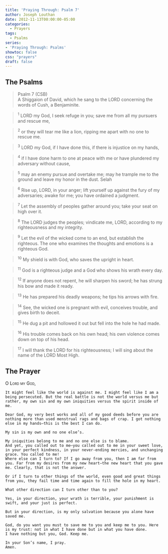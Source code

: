 ```yaml
---
title: 'Praying Through: Psalm 7'
author: Joseph Louthan
date: 2012-11-13T00:00:00-05:00
categories:
  - Prayers
tags:
  - Psalms
series:
- 'Praying Through: Psalms'
showtoc: false
css: "prayers"
draft: false
---
```

## The Psalms

>Psalm 7 (CSB)  
><sup></sup> A Shiggaion of David, which he sang to the LORD concerning the words of Cush, a Benjaminite. 

><sup>1</sup> LORD my God, I seek refuge in you; save me from all my pursuers and rescue me, 

><sup>2</sup> or they will tear me like a lion, ripping me apart with no one to rescue me. 

><sup>3</sup> LORD my God, if I have done this, if there is injustice on my hands, 

><sup>4</sup> if I have done harm to one at peace with me or have plundered my adversary without cause, 

><sup>5</sup> may an enemy pursue and overtake me; may he trample me to the ground and leave my honor in the dust. Selah 

><sup>6</sup> Rise up, LORD, in your anger; lift yourself up against the fury of my adversaries; awake for me; you have ordained a judgment. 

><sup>7</sup> Let the assembly of peoples gather around you; take your seat on high over it. 

><sup>8</sup> The LORD judges the peoples; vindicate me, LORD, according to my righteousness and my integrity. 

><sup>9</sup> Let the evil of the wicked come to an end, but establish the righteous. The one who examines the thoughts and emotions is a righteous God. 

><sup>10</sup> My shield is with God, who saves the upright in heart. 

><sup>11</sup> God is a righteous judge and a God who shows his wrath every day. 

><sup>12</sup> If anyone does not repent, he will sharpen his sword; he has strung his bow and made it ready. 

><sup>13</sup> He has prepared his deadly weapons; he tips his arrows with fire. 

><sup>14</sup> See, the wicked one is pregnant with evil, conceives trouble, and gives birth to deceit. 

><sup>15</sup> He dug a pit and hollowed it out but fell into the hole he had made. 

><sup>16</sup> His trouble comes back on his own head; his own violence comes down on top of his head. 

><sup>17</sup> I will thank the LORD for his righteousness; I will sing about the name of the LORD Most High.

## The Prayer

<div style="font-variant: small-caps;">
  O Lord my God,
</div>

```text
It might feel like the world is against me. I might feel like I am a being persecuted. But the real battle is not the world versus me but rather, my own sin and my own iniquities versus the spirit inside of me.

Dear God, my very best works and all of my good deeds before you are nothing more than used menstrual rags and bags of crap. I got nothing else in my hands—this is the best I can do.

My sin is my own and no one else’s.

My iniquities belong to me and no one else is to blame.
And yet, you called out to me—you called out to me in your sweet love, in your perfect kindness, in your never-ending mercies, and unchanging grace. You called to me!
Where else can I turn to? If I go away from you, then I am far from you. Far from my desires from my new heart—the new heart that you gave me. Clearly, that is not the answer.

Or if I turn to other things of the world, even good and great things from you, they fail time and time again to fill the hole in my heart.

What other direction can I turn other than to you?

Yes, in your direction, your wrath is terrible, your punishment is swift, and your just is perfect.

But in your direction, is my only salvation because you alone have saved me.

God, do you want you must to save me to you and keep me to you. Here is my trust: not in what I have done but in what you have done.
I have nothing but you, God. Keep me.

In your Son’s name, I pray.
Amen.
```
